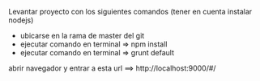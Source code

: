 Levantar proyecto con los siguientes comandos (tener en cuenta instalar nodejs) 
- ubicarse en la rama de master del git 
- ejecutar comando en terminal => npm install
- ejecutar comando en terminal => grunt default

abrir navegador y entrar a esta url  ==> http://localhost:9000/#/
